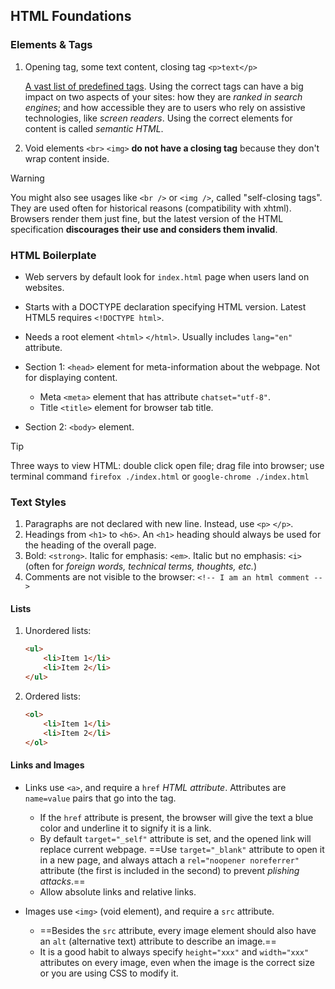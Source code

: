 ## HTML Foundations

### Elements & Tags

1. Opening tag, some text content, closing tag `<p>text</p>`

   [A vast list of predefined tags](https://developer.mozilla.org/en-US/docs/Web/HTML/Element). Using the correct tags can have a big impact on two aspects of your sites: how they are *ranked in search engines*; and how accessible they are to users who rely on assistive technologies, like *screen readers*. Using the correct elements for content is called *semantic HTML*.

2. Void elements `<br>` `<img>` **do not have a closing tag** because they don't wrap content inside.


> [!WARNING]
>
> You might also see usages like `<br />` or `<img />`, called "self-closing tags". They are used often for historical reasons (compatibility with xhtml). Browsers render them just fine, but the latest version of the HTML specification **discourages their use and considers them invalid**.



### HTML Boilerplate

- Web servers by default look for `index.html` page when users land on websites.
- Starts with a DOCTYPE declaration specifying HTML version. Latest HTML5 requires `<!DOCTYPE html>`.
- Needs a root element `<html>` `</html>`. Usually includes `lang="en"` attribute.
- Section 1: `<head>` element for meta-information about the webpage. Not for displaying content.
  - Meta `<meta>` element that has attribute `chatset="utf-8"`.
  - Title `<title>` element for browser tab title.

- Section 2: `<body>` element.



> [!TIP]
>
> Three ways to view HTML: double click open file; drag file into browser; use terminal command `firefox ./index.html` or `google-chrome ./index.html`



### Text Styles

1. Paragraphs are not declared with new line. Instead, use `<p>` `</p>`.
2. Headings from `<h1>` to `<h6>`. An `<h1>` heading should always be used for the heading of the overall page.
3. Bold: `<strong>`. Italic for emphasis: `<em>`. Italic but no emphasis: `<i>` (often for *foreign words, technical terms, thoughts, etc.*)
4. Comments are not visible to the browser: `<!-- I am an html comment -->`

#### Lists

1. Unordered lists:

   ```html
   <ul>
       <li>Item 1</li>
       <li>Item 2</li>
   </ul>
   ```

2. Ordered lists:

   ```html
   <ol>
       <li>Item 1</li>
       <li>Item 2</li>
   </ol>
   ```

#### Links and Images

- Links use `<a>`, and require a `href` *HTML attribute*. Attributes are `name=value` pairs that go into the tag.
  - If the `href` attribute is present, the browser will give the text a blue color and underline it to signify it is a link.
  - By default `target="_self"` attribute is set, and the opened link will replace current webpage. ==Use `target="_blank"` attribute to open it in a new page, and always attach a `rel="noopener noreferrer"` attribute (the first is included in the second) to prevent *plishing attacks*.==
  - Allow absolute links and relative links.

- Images use `<img>` (void element), and require a `src` attribute.
  - ==Besides the `src` attribute, every image element should also have an `alt` (alternative text) attribute to describe an image.==
  - It is a good habit to always specify `height="xxx"` and `width="xxx"` attributes on every image, even when the image is the correct size or you are using CSS to modify  it.